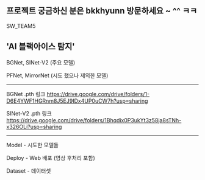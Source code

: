 프로젝트 궁금하신 분은 bkkhyunn 방문하세요 ~ ^^ ㅋㅋ
--------------------------------------------------

SW_TEAM5

'AI 블랙아이스 탐지'
-------------------------------

BGNet, SINet-V2 (주요 모델)

PFNet, MirrorNet (시도 했으나 제외한 모델)

-------------------------------

BGNet .pth 링크
https://drive.google.com/drive/folders/1-D6E4YWF1HGRnm8J5EJ9IDx4UP0uCW7h?usp=sharing

SINet-V2 .pth 링크
https://drive.google.com/drive/folders/1Bhqdix0P3ukYt3z58ja8sTNh-x326OLi?usp=sharing

-------------------------------

Model - 시도한 모델들

Deploy - Web 배포 (영상 후처리 포함)

Dataset - 데이터셋
